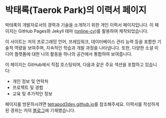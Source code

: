 # 박태록(Taerok Park)의 이력서 페이지
박태록의 개발자로서의 경력과 기술을 소개하기 위한 개인 이력서 페이지입니다. 이 페이지는 GitHub Pages와 Jekyll 테마 ([online-cv](https://github.com/sharu725/online-cv))를 활용하여 제작되었습니다.

이 사이트는 저의 프로그래밍 언어, 프레임워크, 데이터베이스 관리 능력 등을 포함한 기술적 역량을 보여주며, 지속적인 학습과 개발 과정을 나타냅니다. 또한, 다양한 소셜 미디어 플랫폼에 대한 나의 활동을 하나의 공간에서 통합하여 보여줍니다.

이 페이지는 GitHub에서 직접 호스팅되며, 다음과 같은 주요 섹션을 포함하고 있습니다:

* 개인 정보 및 연락처
* 프로젝트 및 경험
* 교육 및 추가적인 정보

페이지를 방문하시려면 [tetrapod3dev.github.io](https://tetrapod3dev.github.io)를 참조해주세요. 
이력서를 작성하게된 경위는 저의 [블로그](https://velog.io/@tetrapod3dev/%EB%82%98%EB%A7%8C%EC%9D%98-%EC%9D%B4%EB%A0%A5%EC%84%9C-%EB%A7%8C%EB%93%A4%EA%B8%B0-GitHub-Pages%EC%99%80-Jekyll-%ED%85%8C%EB%A7%88-%ED%99%9C%EC%9A%A9)에 기재했습니다. 